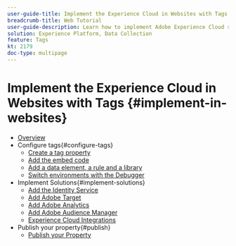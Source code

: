 ```yaml
---
user-guide-title: Implement the Experience Cloud in Websites with Tags
breadcrumb-title: Web Tutorial
user-guide-description: Learn how to implement Adobe Experience Cloud solutions on a website with tags.
solution: Experience Platform, Data Collection
feature: Tags
kt: 2179
doc-type: multipage
---
```


# Implement the Experience Cloud in Websites with Tags {#implement-in-websites}

+ [Overview](overview.md)
+ Configure tags{#configure-tags}
  + [Create a tag property](create-a-property.md)
  + [Add the embed code](add-embed-code.md)
  + [Add a data element, a rule and a library](add-data-elements-rules.md)
  + [Switch environments with the Debugger](switch-environments.md)
+ Implement Solutions{#implement-solutions}
  + [Add the Identity Service](id-service.md)
  + [Add Adobe Target](target.md)
  + [Add Adobe Analytics](analytics.md)
  + [Add Adobe Audience Manager](audience-manager.md)
  + [Experience Cloud Integrations](integrations.md)
+ Publish your property{#publish}
  + [Publish your Property](publish.md)
